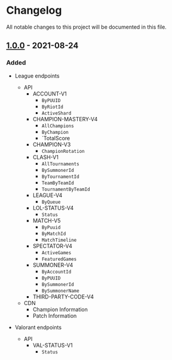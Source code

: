 # Changelog

All notable changes to this project will be documented in this file.

## [1.0.0] - 2021-08-24

### Added

- League endpoints
  - API
    - ACCOUNT-V1
      - `ByPUUID`
      - `ByRiotId`
      - `ActiveShard`
    - CHAMPION-MASTERY-V4
      - `AllChampions`
      - `ByChampion`
      - `TotalScore
    - CHAMPION-V3
      - `ChampionRotation`
    - CLASH-V1
      - `AllTournaments`
      - `BySummonerId`
      - `ByTournamentId`
      - `TeamByTeamId`
      - `TournamentByTeamId`
    - LEAGUE-V4
      - `ByQueue`
    - LOL-STATUS-V4
      - `Status`
    - MATCH-V5
      - `ByPuuid`
      - `ByMatchId`
      - `MatchTimeline`
    - SPECTATOR-V4
      - `ActiveGames`
      - `FeaturedGames`
    - SUMMONER-V4
      - `ByAccountId`
      - `ByPUUID`
      - `BySummonerId`
      - `BySummonerName`
    - THIRD-PARTY-CODE-V4
  - CDN
    - Champion Information
    - Patch Information

- Valorant endpoints
  - API
    - VAL-STATUS-V1
      - `Status`

[1.0.0]: https://github.com/lilystoney/riot_api/releases/tag/v1.0.0
